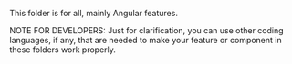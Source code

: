 This folder is for all, mainly Angular features.

NOTE FOR DEVELOPERS: Just for clarification, you can use other coding languages, if any, that are needed to make your feature or component in these folders work properly.
